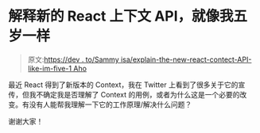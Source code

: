 # 解释新的 React 上下文 API，就像我五岁一样

> 原文:[https://dev . to/Sammy isa/explain-the-new-react-contect-API-like-im-five-1 Aho](https://dev.to/sammyisa/explain-the-new-react-contect-api-like-im-five-1aho)

最近 React 得到了新版本的 Context，我在 Twitter 上看到了很多关于它的宣传，但我不确定我是否理解了 Context 的用例，或者为什么这是一个必要的改变。有没有人能帮我理解一下它的工作原理/解决什么问题？

谢谢大家！